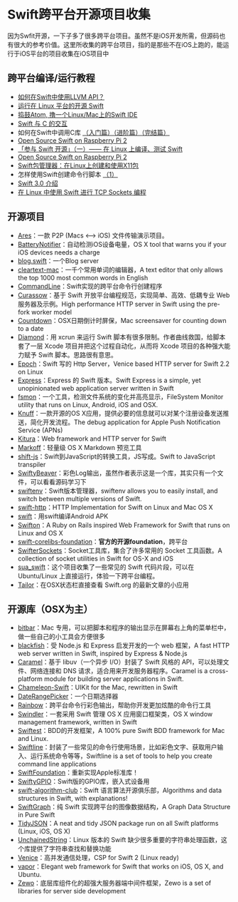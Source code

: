# Swift跨平台开源项目收集
因为Swfit开源，一下子多了很多跨平台项目。虽然不是iOS开发所需，但源码也有很大的参考价值。这里所收集的跨平台项目，指的是那些不在iOS上跑的，能运行于iOS平台的项目收集在iOS项目中

## 跨平台编译/运行教程
- [如何在Swift中使用LLVM API？][1]
- [运行在 Linux 平台的开源 Swift][2]
- [捣鼓Atom, 撸一个Linux/Mac上的Swift IDE][3]
- [Swift 与 C 的交互][4]
- 如何在Swift中调用C库 [（入门篇）][5][（进阶篇）][6][（完结篇）][7]
- [Open Source Swift on Raspberry Pi 2][8]
- [「参与 Swift 开源」（一）—— 在 Linux 上编译、测试 Swift][9]
- [Open Source Swift on Raspberry Pi 2][10]
- [Swift包管理器：在Linux上创建和使用X11包][11]
- 怎样使用Swift创建命令行脚本 [（1）][12]
- [Swift 3.0 介绍][13]
- [在 Linux 中使用 Swift 进行 TCP Sockets 编程][14]

## 开源项目
- [Ares][15]：一款 P2P (Macs \<–\> iOS) 文件传输演示项目。
- [BatteryNotifier][16]：自动检测iOS设备电量，OS X tool that warns you if your iOS devices needs a charge
- [blog.swift][17]：一个Blog server
- [cleartext-mac][18]：一千个常用单词的编辑器，A text editor that only allows the top 1000 most common words in English
- [CommandLine][19]：Swift实现的跨平台命令行创建程序
- [Curassow][20]：基于 Swift 开放平台编程规范，实现简单、高效、低耦专业 Web 服务器及示例。High performance HTTP server in Swift using the pre-fork worker model
- [Countdown][21]：OSX日期倒计时屏保，Mac screensaver for counting down to a date
- [Diamond][22]：用 xcrun 来运行 Swift 脚本有很多限制。作者曲线救国，给脚本套了一层 Xcode 项目并把这个过程自动化，从而将 Xcode 项目的各种强大能力赋予 Swift 脚本。思路很有意思。
- [Epoch][23]：Swift 写的 Http Server，Venice based HTTP server for Swift 2.2 on Linux
- [Express][24]：Express 的 Swift 版本。Swift Express is a simple, yet unopinionated web application server written in Swift
- [fsmon][25]：一个工具，检测文件系统的变化并高亮显示，FileSystem Monitor utility that runs on Linux, Android, iOS and OSX.
- [Knuff][26]：一款开源的OS X应用，提供必要的信息就可以对某个注册设备发送推送，简化开发流程。The debug application for Apple Push Notification Service (APNs)
- [Kitura][27]：Web framework and HTTP server for Swift
- [Markoff][28]：轻量级 OS X Markdown 预览工具
- [shift-js][29]：Swift到JavaScript的转换工具，JS写成。Swift to JavaScript transpiler
- [SwiftyBeaver][30]：彩色Log输出，虽然作者表示这是一个库，其实只有一个文件，可以看看源码学习下
- [swiftenv][31]：Swift版本管理器，swiftenv allows you to easily install, and switch between multiple versions of Swift.
- [swift-http][32]：HTTP Implementation for Swift on Linux and Mac OS X
- [swift][33]：用swift编译Android APK
- [Swifton][34]：A Ruby on Rails inspired Web Framework for Swift that runs on Linux and OS X
- [swift-corelibs-foundation][35]：**官方的开源foundation**，跨平台
- [SwifterSockets][36]：Socket工具库，集合了许多常用的 Socket 工具函数。A collection of socket utilities in Swift for OS-X and iOS
- [sua\_swift][37]：这个项目收集了一些常见的 Swift 代码片段，可以在 Ubuntu/Linux 上直接运行，体验一下跨平台编程。
- [Tailor][38]：在OSX状态栏直接查看 Swift.org 的最新文章的小应用


## 开源库（OSX为主）
- [bitbar][39]：Mac 专用，可以把脚本和程序的输出显示在屏幕右上角的菜单栏中，做一些自己的小工具会方便很多
- [blackfish][40]：受 Node.js 和 Express 启发开发的一个 web 框架，A fast HTTP web server written in Swift, inspired by Express & Node.js
- [Caramel][41]：基于 libuv（一个异步 I/O）封装了 Swift 风格的 API，可以处理文件、网络连接和 DNS 请求，适合用来开发服务器程序。Caramel is a cross-platform module for building server applications in Swift.
- [Chameleon-Swift][42]：UIKit for the Mac, rewritten in Swift
- [DateRangePicker][43]：一个日期选择器
- [Rainbow][44]：跨平台命令行彩色输出，帮助你开发更加炫酷的命令行工具
- [Swindler][45]：一套采用 Swift 管理 OS X 应用窗口框架类，OS X window management framework, written in Swift
- [Swiftest][46]：BDD的开发框架，A 100% pure Swift BDD framework for Mac and Linux.
- [Swiftline][47]：封装了一些常见的命令行使用场景，比如彩色文字、获取用户输入、运行系统命令等等，Swiftline is a set of tools to help you create command line applications
- [SwiftFoundation][48]：重新实现Apple标准库！
- [SwiftyGPIO][49]：Swift版的GPIO库，嵌入式设备用
- [swift-algorithm-club][50]：Swift 语言算法开源俱乐部，Algorithms and data structures in Swift, with explanations!
- [SwiftGraph][51]：纯 Swift 实现跨平台的图像数据结构，A Graph Data Structure in Pure Swift
- [TidyJSON][52]：A neat and tidy JSON package run on all Swift platforms (Linux, iOS, OS X)
- [UnchainedString][53]：Linux 版本的 Swift 缺少很多重要的字符串处理函数，这个库提供了字符串查找和替换功能
- [Venice][54]：高并发通信处理，CSP for Swift 2 (Linux ready)
- [vapor][55]：Elegant web framework for Swift that works on iOS, OS X, and Ubuntu.
- [Zewo][56]：底层库组件化的超强大服务器端中间件框架，Zewo is a set of libraries for server side development

[1]:	http://www.csdn.net/article/2015-12-07/2826407-Swift
[2]:	http://swiftcafe.io/2015/12/11/swift-linux/ "运行在 Linux 平台的开源 Swift"
[3]:	http://ios.dog/simple-swift-ide-on-atom/ "[翻译]捣鼓Atom, 撸一个Linux/Mac上的Swift IDE"
[4]:	https://realm.io/cn/news/pragma-chris-eidhof-swift-c/ "Swift 与 C 的交互"
[5]:	http://hearrain.com/2015/12/850 "如何在Swift中调用C库（入门篇）"
[6]:	http://hearrain.com/2016/01/853 "如何在Swift中调用C库（进阶篇）"
[7]:	http://hearrain.com/2016/01/855 "如何在Swift中调用C库（完结篇）"
[8]:	http://dev.iachieved.it/iachievedit/open-source-swift-on-raspberry-pi-2/ "Open Source Swift on Raspberry Pi 2"
[9]:	https://autolayout.club/2016/01/01/%E3%80%8C%E5%8F%82%E4%B8%8E-Swift-%E5%BC%80%E6%BA%90%E3%80%8D%EF%BC%88%E4%B8%80%EF%BC%89%E2%80%94%E2%80%94-%E5%9C%A8-Linux-%E4%B8%8A%E7%BC%96%E8%AF%91%E3%80%81%E6%B5%8B%E8%AF%95-Swift/ "「参与 Swift 开源」（一）—— 在 Linux 上编译、测试 Swift"
[10]:	http://dev.iachieved.it/iachievedit/open-source-swift-on-raspberry-pi-2/ "Open Source Swift on Raspberry Pi 2"
[11]:	http://swift.gg/2016/01/13/swift-ubuntu-x11-window-app/ "Swift包管理器：在Linux上创建和使用X11包"
[12]:	http://www.cocoachina.com/swift/20160121/14966.html
[13]:	http://swift.gg/2016/02/25/introducing-swift-3-0/ "Swift 3.0 介绍"
[14]:	http://swift.gg/2016/03/01/tcp-sockets-with-swift-on-linux/ "在 Linux 中使用 Swift 进行 TCP Sockets 编程"
[15]:	https://github.com/indragiek/Ares "Ares"
[16]:	https://github.com/Kalvin126/BatteryNotifier
[17]:	https://github.com/lexrus/blog.swift "blog.swift"
[18]:	https://github.com/mortenjust/cleartext-mac "cleartext-mac"
[19]:	https://github.com/jatoben/CommandLine "CommandLine"
[20]:	https://github.com/kylef/Curassow "Curassow"
[21]:	https://github.com/soffes/Countdown "Countdown"
[22]:	https://github.com/johnno1962/Diamond "Diamond"
[23]:	https://github.com/Zewo/Epoch "Epoch"
[24]:	https://github.com/crossroadlabs/Express "Express"
[25]:	https://github.com/nowsecure/fsmon "fsmon"
[26]:	https://github.com/KnuffApp/Knuff "Knuff"
[27]:	https://github.com/IBM-Swift/Kitura "Kitura"
[28]:	https://github.com/thoughtbot/Markoff "Markoff"
[29]:	https://github.com/shift-js/shift-js "shift-js"
[30]:	https://github.com/skreutzberger/SwiftyBeaver "SwiftyBeaver"
[31]:	https://github.com/kylef/swiftenv "swiftenv"
[32]:	https://github.com/huytd/swift-http "swift-http"
[33]:	https://github.com/SwiftAndroid/swift "swift"
[34]:	https://github.com/necolt/Swifton "Swifton"
[35]:	https://github.com/apple/swift-corelibs-foundation "swift-corelibs-foundation"
[36]:	https://github.com/Swiftrien/SwifterSockets "SwifterSockets"
[37]:	https://github.com/jpedrosa/sua_swift "sua_swift"
[38]:	https://github.com/kimar/Tailor "Tailor"
[39]:	https://github.com/matryer/bitbar "bitbar"
[40]:	https://github.com/elliottminns/blackfish "blackfish"
[41]:	https://github.com/CaramelForSwift/Caramel "Caramel"
[42]:	https://github.com/unifiedh/Chameleon-Swift "Chameleon-Swift"
[43]:	https://github.com/MrMage/DateRangePicker "DateRangePicker"
[44]:	https://github.com/onevcat/Rainbow "Rainbow"
[45]:	https://github.com/tmandry/Swindler "Swindler"
[46]:	https://github.com/bppr/Swiftest "Swiftest"
[47]:	https://github.com/Swiftline/Swiftline "Swiftline"
[48]:	https://github.com/PureSwift/SwiftFoundation "SwiftFoundation"
[49]:	https://github.com/uraimo/SwiftyGPIO "SwiftyGPIO"
[50]:	https://github.com/hollance/swift-algorithm-club "swift-algorithm-club"
[51]:	https://github.com/davecom/SwiftGraph "SwiftGraph"
[52]:	https://github.com/benloong/TidyJSON "TidyJSON"
[53]:	https://github.com/dunkelstern/UnchainedString "UnchainedString"
[54]:	https://github.com/Zewo/Venice "Venice"
[55]:	https://github.com/tannernelson/vapor "vapor"
[56]:	https://github.com/Zewo/Zewo "Zewo"